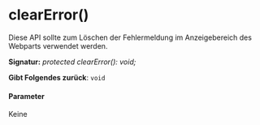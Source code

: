 # <a name="clearerror"></a>clearError()




Diese API sollte zum Löschen der Fehlermeldung im Anzeigebereich des Webparts verwendet werden.

**Signatur:** _protected clearError(): void;_

**Gibt Folgendes zurück**: `void`





#### <a name="parameters"></a>Parameter
Keine



